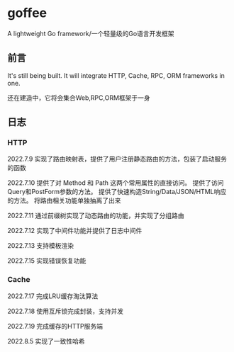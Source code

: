 # goffee
A lightweight Go framework/一个轻量级的Go语言开发框架

## 前言
It's still being built.
It will integrate HTTP, Cache, RPC, ORM frameworks in one.

还在建造中，它将会集合Web,RPC,ORM框架于一身


## 日志

### HTTP

2022.7.9 实现了路由映射表，提供了用户注册静态路由的方法，包装了启动服务的函数

2022.7.10 提供了对 Method 和 Path 这两个常用属性的直接访问。
提供了访问Query和PostForm参数的方法。
提供了快速构造String/Data/JSON/HTML响应的方法。
将路由相关功能单独抽离了出来

2022.7.11 通过前缀树实现了动态路由的功能，并实现了分组路由

2022.7.12 实现了中间件功能并提供了日志中间件

2022.7.13 支持模板渲染

2022.7.15 实现错误恢复功能

### Cache

2022.7.17 完成LRU缓存淘汰算法

2022.7.18 使用互斥锁完成封装，支持并发

2022.7.19 完成缓存的HTTP服务端

2022.8.5 实现了一致性哈希